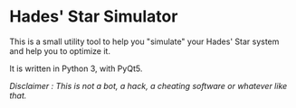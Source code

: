 # Hades' Star Simulator

This is a small utility tool to help you "simulate" your Hades' Star system and help you to optimize it.

It is written in Python 3, with PyQt5.

_Disclaimer : This is not a bot, a hack, a cheating software or whatever like that._
